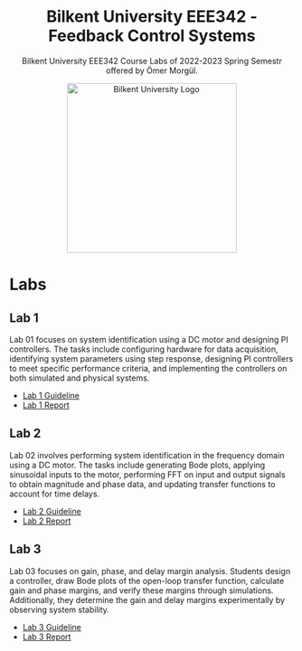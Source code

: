 <h1 align="center">Bilkent University EEE342 - Feedback Control Systems</h1>

<p align="center">Bilkent University EEE342 Course Labs of 2022-2023 Spring Semestr offered by Ömer Morgül.</p>

<p align="center">
  <img src="https://github.com/tarhanefe/bilkent-cs115-labs/assets/73281981/353e59fa-4cf5-4be5-b62f-afa383f3fdcd" alt="Bilkent University Logo" width = "300" />
</p>


# Labs

## Lab 1

Lab 01 focuses on system identification using a DC motor and designing PI controllers. The tasks include configuring hardware for data acquisition, identifying system parameters using step response, designing PI controllers to meet specific performance criteria, and implementing the controllers on both simulated and physical systems.

- [Lab 1 Guideline](https://github.com/tarhanefe/bilkent-ee342/blob/main/Lab%201/eee342_lab1_manual.pdf)
- [Lab 1 Report](https://github.com/tarhanefe/bilkent-ee342/blob/main/Lab%201/Efe%20Tarhan%20EEE342%20Lab%201%20Report.pdf)


## Lab 2

Lab 02 involves performing system identification in the frequency domain using a DC motor. The tasks include generating Bode plots, applying sinusoidal inputs to the motor, performing FFT on input and output signals to obtain magnitude and phase data, and updating transfer functions to account for time delays.

- [Lab 2 Guideline](https://github.com/tarhanefe/bilkent-ee342/blob/main/Lab%202%20/eee342_lab2_manual.pdf)
- [Lab 2 Report](https://github.com/tarhanefe/bilkent-ee342/blob/main/Lab%202%20/Efe%20Tarhan%20EEE342%20Lab%202%20Report.pdf)


## Lab 3

Lab 03 focuses on gain, phase, and delay margin analysis. Students design a controller, draw Bode plots of the open-loop transfer function, calculate gain and phase margins, and verify these margins through simulations. Additionally, they determine the gain and delay margins experimentally by observing system stability.

- [Lab 3 Guideline](https://github.com/tarhanefe/bilkent-ee342/blob/main/Lab%203/eee342_lab3_manual.pdf)
- [Lab 3 Report](https://github.com/tarhanefe/bilkent-ee342/blob/main/Lab%203/Efe%20Tarhan%20EEE342%20Lab%203%20Report.pdf)
